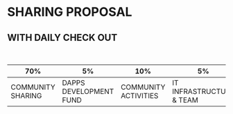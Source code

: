 # SHARING PROPOSAL
## WITH DAILY CHECK OUT


<br>


 70% | 5% | 10% | 5% 
------------ | ------------- | ------------ | -------------
COMMUNITY SHARING | DAPPS DEVELOPMENT FUND | COMMUNITY ACTIVITIES | IT INFRASTRUCTURE & TEAM 
